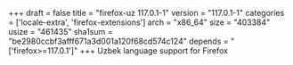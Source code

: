 +++
draft = false
title = "firefox-uz 117.0.1-1"
version = "117.0.1-1"
categories = ['locale-extra', 'firefox-extensions']
arch = "x86_64"
size = "403384"
usize = "461435"
sha1sum = "be2980ccbf3afff671a3d001a120f68cd574c124"
depends = "['firefox>=117.0.1']"
+++
Uzbek language support for Firefox
